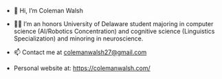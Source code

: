 - 👋 Hi, I’m Coleman Walsh


- 🧑‍🎓 I’m an honors University of Delaware student majoring in computer science (AI/Robotics Concentration) and cognitive science (Linguistics Specialization) and minoring in neuroscience.
  
- 📫 Contact me at colemanwalsh27@gmail.com

- Personal website at: https://colemanwalsh.com/

<!---
cwalsh27/cwalsh27 is a ✨ special ✨ repository because its `README.md` (this file) appears on your GitHub profile.
You can click the Preview link to take a look at your changes.
--->
